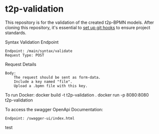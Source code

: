 # t2p-validation

This repository is for the validation of the created t2p-BPMN models.
After cloning this repository, it's essential to [set up git hooks](https://github.com/woped/woped-git-hooks/blob/main/README.md#activating-git-hooks-after-cloning-a-repository) to ensure project standards.

Syntax Validation Endpoint

    Endpoint: /main/syntax/validate
    Request Type: POST

Request Details

    Body:
        The request should be sent as form-data.
        Include a key named "file".
        Upload a .bpmn file with this key.

To run Docker: 
docker build -t t2p-validation .
docker run -p 8080:8080 t2p-validation

To access the swagger OpenApi Documentation:

    Endpoint: /swagger-ui/index.html
    


test
